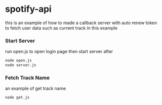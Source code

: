 # spotify-api
this is an example of how to made a callback server with auto renew token to fetch user data such as current track in this example

### Start Server
run open.js to open login page then start server after
```bash
node open.js
node server.js
```

### Fetch Track Name
an example of get track name
```bash
node get.js
```